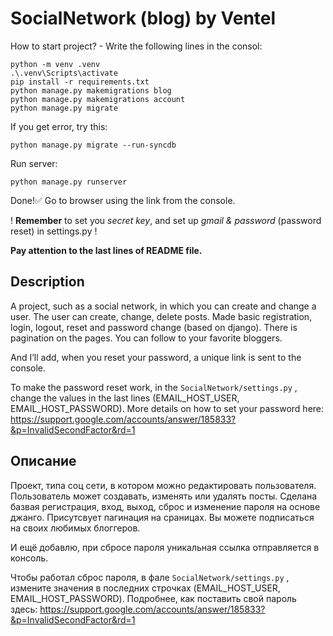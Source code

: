 # SocialNetwork (blog) by Ventel
How to start project? 
    - Write the following lines in the consol:
```
python -m venv .venv
.\.venv\Scripts\activate
pip install -r requirements.txt
python manage.py makemigrations blog
python manage.py makemigrations account
python manage.py migrate
```
If you get error, try this:
```
python manage.py migrate --run-syncdb 
```
Run server:
```
python manage.py runserver
```
Done!:white_check_mark: Go to browser using the link from the console.

! **Remember** to set you *secret key*, and set up *gmail & password* (password reset) in settings.py ! 

**Pay attention to the last lines of README file.**

## Description
A project, such as a social network, in which you can create and change a user.
The user can create, change, delete posts.
Made basic registration, login, logout, reset and password change (based on django).
There is pagination on the pages. You can follow to your favorite bloggers.

And I’ll add, when you reset your password, a unique link is sent to the console.

To make the password reset work, in the ```SocialNetwork/settings.py``` , change the values in the last lines (EMAIL_HOST_USER, EMAIL_HOST_PASSWORD). More details on how to set your password here:
https://support.google.com/accounts/answer/185833?&p=InvalidSecondFactor&rd=1

## Описание
  Проект, типа соц сети, в котором можно редактировать пользователя.
Пользователь может создавать, изменять или удалять посты.
Сделана базвая регистрация, вход, выход, сброс и изменение пароля на основе джанго.
Присутсвует пагинация на сраницах.  Вы можете подписаться на своих любимых блоггеров.

И ещё добавлю, при сбросе пароля уникальная ссылка отправляется в консоль.


Чтобы работал сброс пароля, в фале ```SocialNetwork/settings.py``` , измените значения в последних строчках (EMAIL_HOST_USER, EMAIL_HOST_PASSWORD). Подробнее, как поставить свой пароль здесь: https://support.google.com/accounts/answer/185833?&p=InvalidSecondFactor&rd=1
